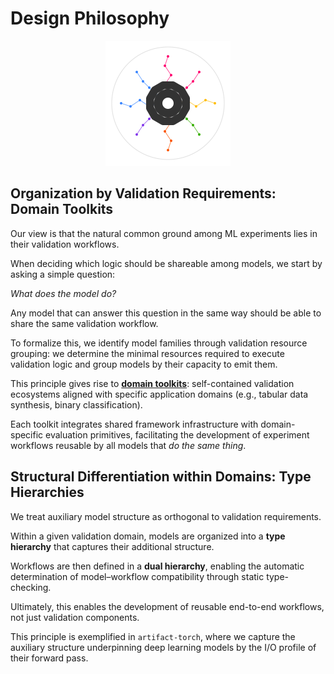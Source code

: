 # Design Philosophy

<p align="center">
  <img src="../assets/artifact_ml_logo.svg" width="200" alt="Artifact-ML Logo">
</p>

## Organization by Validation Requirements: Domain Toolkits

Our view is that the natural common ground among ML experiments lies in their validation workflows.

When deciding which logic should be shareable among models, we start by asking a simple question:

*What does the model do?*

Any model that can answer this question in the same way should be able to share the same validation workflow.

To formalize this, we identify model families through validation resource grouping: we determine the minimal resources required to execute validation logic and group models by their capacity to emit them.

This principle gives rise to [**domain toolkits**](domain_toolkits.md): self-contained validation ecosystems aligned with specific application domains (e.g., tabular data synthesis, binary classification).

Each toolkit integrates shared framework infrastructure with domain-specific evaluation primitives, facilitating the development of experiment workflows reusable by all models that *do the same thing*.

## Structural Differentiation within Domains: Type Hierarchies

We treat auxiliary model structure as orthogonal to validation requirements.  

Within a given validation domain, models are organized into a **type hierarchy** that captures their additional structure.

Workflows are then defined in a **dual hierarchy**, enabling the automatic determination of model–workflow compatibility through static type-checking.

Ultimately, this enables the development of reusable end-to-end  workflows, not just validation components.

This principle is exemplified in `artifact-torch`, where we capture the auxiliary structure underpinning deep learning models by the I/O profile of their forward pass.
